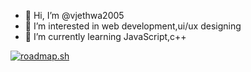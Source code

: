 - 👋 Hi, I’m @vjethwa2005
- 👀 I’m interested in web development,ui/ux designing
- 🌱 I’m currently learning JavaScript,c++

[![roadmap.sh](https://api.roadmap.sh/v1-badge/wide/64e0b751ced78d29352b6905?variant=dark&roadmaps=backend%2Cpython)](https://roadmap.sh)

<!---
vjethwa2005/vjethwa2005 is a ✨ special ✨ repository because its `README.md` (this file) appears on your GitHub profile.
You can click the Preview link to take a look at your changes.
--->
